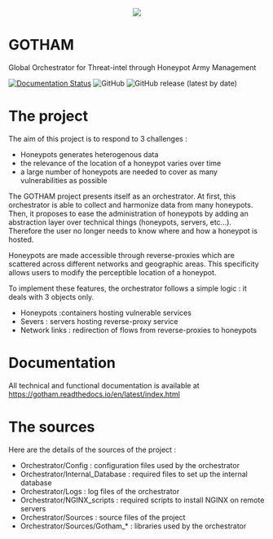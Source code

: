 <p align="center">
  <img src="https://user-images.githubusercontent.com/60015417/119951443-40ecdb80-bf9c-11eb-8e77-8bdb42243580.png"/>
</p>

# GOTHAM
Global Orchestrator for Threat-intel through Honeypot Army Management


[![Documentation Status](https://readthedocs.org/projects/gotham/badge/?version=latest)](https://gotham.readthedocs.io/en/latest/?badge=latest) ![GitHub](https://img.shields.io/github/license/spit22/GOTHAM) ![GitHub release (latest by date)](https://img.shields.io/github/v/release/spit22/GOTHAM)

# The project

The aim of this project is to respond to 3 challenges : 

* Honeypots generates heterogenous data
* the relevance of the location of a honeypot varies over time
* a large number of honeypots are needed to cover as many vulnerabilities as possible

The GOTHAM project presents itself as an orchestrator. At first, this orchestrator is able to collect and harmonize data from many honeypots. Then, it proposes to ease the administration of honeypots by adding an abstraction layer over technical things (honeypots, servers, etc...). Therefore the user no longer needs to know where and how a honeypot is hosted.

Honeypots are made accessible through reverse-proxies which are scattered across different networks and geographic areas. This specificity allows users to modify the perceptible location of a honeypot.

To implement these features, the orchestrator follows a simple logic : it deals with 3 objects only.

* Honeypots :containers hosting vulnerable services
* Severs : servers hosting reverse-proxy service
* Network links : redirection of flows from reverse-proxies to honeypots

# Documentation

All technical and functional documentation is available at https://gotham.readthedocs.io/en/latest/index.html

# The sources

Here are the details of the sources of the project :

* Orchestrator/Config : configuration files used by the orchestrator
* Orchestrator/Internal_Database : required files to set up the internal database
* Orchestrator/Logs : log files of the orchestrator
* Orchestrator/NGINX_scripts : required scripts to install NGINX on remote servers
* Orchestrator/Sources : source files of the project
* Orchestrator/Sources/Gotham_* : libraries used by the orchestrator
